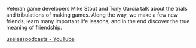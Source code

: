 Veteran game developers Mike Stout and Tony Garcia talk about the trials and tribulations of making games. Along the way, we make a few new friends, learn many important life lessons, and in the end discover the true meaning of friendship.



[uselesspodcasts - YouTube](https://www.youtube.com/@uselesspodcasts/featured)


